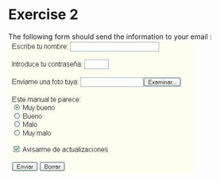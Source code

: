 # Exercise 2

The following form should send the information to your email :<br />
![](https://github.com/blama1220/Web-Development/blob/master/HW2/Ex_2/img/img1.png)
